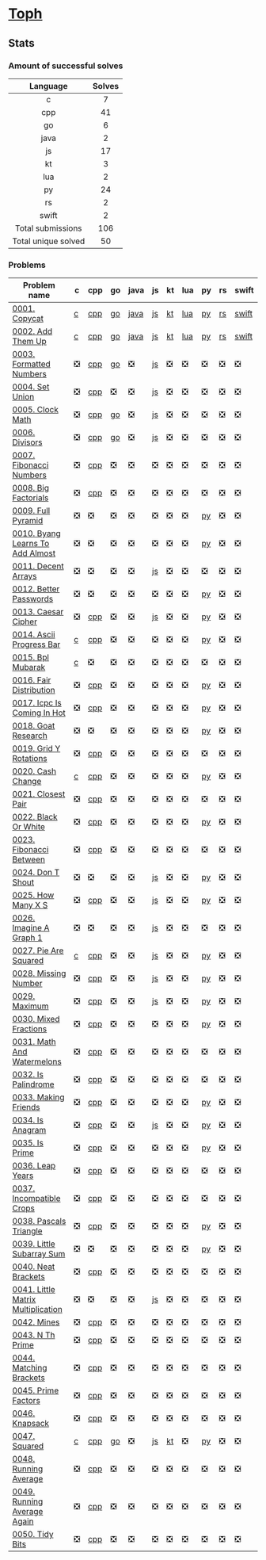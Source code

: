 # [Toph](https://toph.co/u/hamzahossain)

## Stats

### Amount of successful solves

|       Language      | Solves |
| :-----------------: | :----: |
|          c          |    7   |
|         cpp         |   41   |
|          go         |    6   |
|         java        |    2   |
|          js         |   17   |
|          kt         |    3   |
|         lua         |    2   |
|          py         |   24   |
|          rs         |    2   |
|        swift        |    2   |
|  Total submissions  |   106  |
| Total unique solved |   50   |

### Problems

| Problem name                                                                         | c                                                                        | cpp                                                                                  | go                                                                        | java                                                                | js                                                                                              | kt                                                            | lua                                                              | py                                                                                          | rs                                                            | swift                                                                  |
| ------------------------------------------------------------------------------------ | ------------------------------------------------------------------------ | ------------------------------------------------------------------------------------ | ------------------------------------------------------------------------- | ------------------------------------------------------------------- | ----------------------------------------------------------------------------------------------- | ------------------------------------------------------------- | ---------------------------------------------------------------- | ------------------------------------------------------------------------------------------- | ------------------------------------------------------------- | ---------------------------------------------------------------------- |
| [0001. Copycat](https://toph.co/p/copycat)                                           | [c](<../../solves/toph/0001. Copycat/C CopyCat.c>)                       | [cpp](<../../solves/toph/0001. Copycat/CPP Copycat.cpp>)                             | [go](<../../solves/toph/0001. Copycat/GO Copycat.go>)                     | [java](<../../solves/toph/0001. Copycat/JAVA Copycat.java>)         | [js](<../../solves/toph/0001. Copycat/JS CopyCat.js>)                                           | [kt](<../../solves/toph/0001. Copycat/KT Copycat.kt>)         | [lua](<../../solves/toph/0001. Copycat/LUA Copycat.lua>)         | [py](<../../solves/toph/0001. Copycat/PY CopyCat.py>)                                       | [rs](<../../solves/toph/0001. Copycat/RS Copycat.rs>)         | [swift](<../../solves/toph/0001. Copycat/SWIFT Copycat.swift>)         |
| [0002. Add Them Up](https://toph.co/p/add-them-up)                                   | [c](<../../solves/toph/0002. Add Them Up/C Add Them Up.c>)               | [cpp](<../../solves/toph/0002. Add Them Up/CPP Add Them Up.cpp>)                     | [go](<../../solves/toph/0002. Add Them Up/GO Add Them Up.go>)             | [java](<../../solves/toph/0002. Add Them Up/JAVA Add Them Up.java>) | [js](<../../solves/toph/0002. Add Them Up/JS Add Them Up.js>)                                   | [kt](<../../solves/toph/0002. Add Them Up/KT Add Them Up.kt>) | [lua](<../../solves/toph/0002. Add Them Up/LUA Add Them Up.lua>) | [py](<../../solves/toph/0002. Add Them Up/PY Add Them Up.py>)                               | [rs](<../../solves/toph/0002. Add Them Up/RS Add Them Up.rs>) | [swift](<../../solves/toph/0002. Add Them Up/SWIFT Add Them Up.swift>) |
| [0003. Formatted Numbers](https://toph.co/p/formatted-numbers)                       | ❎                                                                        | [cpp](<../../solves/toph/0003. Formatted Numbers/CPP Formatted Numbers.cpp>)         | [go](<../../solves/toph/0003. Formatted Numbers/GO Formatted Numbers.go>) | ❎                                                                   | [js](<../../solves/toph/0003. Formatted Numbers/JS Formatted Numbers.js>)                       | ❎                                                             | ❎                                                                | ❎                                                                                           | ❎                                                             | ❎                                                                      |
| [0004. Set Union](https://toph.co/p/set-union)                                       | ❎                                                                        | [cpp](<../../solves/toph/0004. Set Union/CPP Set Union.cpp>)                         | ❎                                                                         | ❎                                                                   | [js](<../../solves/toph/0004. Set Union/JS Set Union.js>)                                       | ❎                                                             | ❎                                                                | ❎                                                                                           | ❎                                                             | ❎                                                                      |
| [0005. Clock Math](https://toph.co/p/clock-math)                                     | ❎                                                                        | [cpp](<../../solves/toph/0005. Clock Math/CPP Clock Math.cpp>)                       | [go](<../../solves/toph/0005. Clock Math/GO Clock Math.go>)               | ❎                                                                   | [js](<../../solves/toph/0005. Clock Math/JS Clock Math.js>)                                     | ❎                                                             | ❎                                                                | ❎                                                                                           | ❎                                                             | ❎                                                                      |
| [0006. Divisors](https://toph.co/p/divisors)                                         | ❎                                                                        | [cpp](<../../solves/toph/0006. Divisors/CPP Divisors.cpp>)                           | [go](<../../solves/toph/0006. Divisors/GO Divisors.go>)                   | ❎                                                                   | [js](<../../solves/toph/0006. Divisors/JS Divisors.js>)                                         | ❎                                                             | ❎                                                                | ❎                                                                                           | ❎                                                             | ❎                                                                      |
| [0007. Fibonacci Numbers](https://toph.co/p/fibonacci-numbers)                       | ❎                                                                        | [cpp](<../../solves/toph/0007. Fibonacci Numbers/CPP Fibonacci Numbers.cpp>)         | ❎                                                                         | ❎                                                                   | ❎                                                                                               | ❎                                                             | ❎                                                                | ❎                                                                                           | ❎                                                             | ❎                                                                      |
| [0008. Big Factorials](https://toph.co/p/big-factorials)                             | ❎                                                                        | [cpp](<../../solves/toph/0008. Big Factorials/CPP Big Factorials.cpp>)               | ❎                                                                         | ❎                                                                   | ❎                                                                                               | ❎                                                             | ❎                                                                | ❎                                                                                           | ❎                                                             | ❎                                                                      |
| [0009. Full Pyramid](https://toph.co/p/full-pyramid)                                 | ❎                                                                        | ❎                                                                                    | ❎                                                                         | ❎                                                                   | ❎                                                                                               | ❎                                                             | ❎                                                                | [py](<../../solves/toph/0009. Full Pyramid/PY Full Pyramid.py>)                             | ❎                                                             | ❎                                                                      |
| [0010. Byang Learns To Add Almost](https://toph.co/p/byang-learns-to-add-almost)     | ❎                                                                        | ❎                                                                                    | ❎                                                                         | ❎                                                                   | ❎                                                                                               | ❎                                                             | ❎                                                                | [py](<../../solves/toph/0010. Byang Learns To Add Almost/PY Byang Learns To Add Almost.py>) | ❎                                                             | ❎                                                                      |
| [0011. Decent Arrays](https://toph.co/p/decent-arrays)                               | ❎                                                                        | ❎                                                                                    | ❎                                                                         | ❎                                                                   | [js](<../../solves/toph/0011. Decent Arrays/JS Decent Arrays.js>)                               | ❎                                                             | ❎                                                                | ❎                                                                                           | ❎                                                             | ❎                                                                      |
| [0012. Better Passwords](https://toph.co/p/better-passwords)                         | ❎                                                                        | ❎                                                                                    | ❎                                                                         | ❎                                                                   | ❎                                                                                               | ❎                                                             | ❎                                                                | [py](<../../solves/toph/0012. Better Passwords/PY Better Passwords.py>)                     | ❎                                                             | ❎                                                                      |
| [0013. Caesar Cipher](https://toph.co/p/caesar-cipher)                               | ❎                                                                        | [cpp](<../../solves/toph/0013. Caesar Cipher/CPP Caesar Cipher.cpp>)                 | ❎                                                                         | ❎                                                                   | [js](<../../solves/toph/0013. Caesar Cipher/JS Caesar Cipher.js>)                               | ❎                                                             | ❎                                                                | [py](<../../solves/toph/0013. Caesar Cipher/PY Caesar Cipher.py>)                           | ❎                                                             | ❎                                                                      |
| [0014. Ascii Progress Bar](https://toph.co/p/ascii-progress-bar)                     | [c](<../../solves/toph/0014. Ascii Progress Bar/C Ascii Progress Bar.c>) | [cpp](<../../solves/toph/0014. Ascii Progress Bar/CPP Ascii Progress Bar.cpp>)       | ❎                                                                         | ❎                                                                   | ❎                                                                                               | ❎                                                             | ❎                                                                | [py](<../../solves/toph/0014. Ascii Progress Bar/PY Ascii Progress Bar.py>)                 | ❎                                                             | ❎                                                                      |
| [0015. Bpl Mubarak](https://toph.co/p/bpl-mubarak)                                   | [c](<../../solves/toph/0015. Bpl Mubarak/C Bpl Mubarak.c>)               | ❎                                                                                    | ❎                                                                         | ❎                                                                   | ❎                                                                                               | ❎                                                             | ❎                                                                | ❎                                                                                           | ❎                                                             | ❎                                                                      |
| [0016. Fair Distribution](https://toph.co/p/fair-distribution)                       | ❎                                                                        | [cpp](<../../solves/toph/0016. Fair Distribution/CPP Fair Distribution.cpp>)         | ❎                                                                         | ❎                                                                   | ❎                                                                                               | ❎                                                             | ❎                                                                | [py](<../../solves/toph/0016. Fair Distribution/PY Fair Distribution.py>)                   | ❎                                                             | ❎                                                                      |
| [0017. Icpc Is Coming In Hot](https://toph.co/p/icpc-is-coming-in-hot)               | ❎                                                                        | [cpp](<../../solves/toph/0017. Icpc Is Coming In Hot/CPP Icpc Is Coming In Hot.cpp>) | ❎                                                                         | ❎                                                                   | ❎                                                                                               | ❎                                                             | ❎                                                                | [py](<../../solves/toph/0017. Icpc Is Coming In Hot/PY Icpc Is Coming In Hot.py>)           | ❎                                                             | ❎                                                                      |
| [0018. Goat Research](https://toph.co/p/goat-research)                               | ❎                                                                        | ❎                                                                                    | ❎                                                                         | ❎                                                                   | ❎                                                                                               | ❎                                                             | ❎                                                                | [py](<../../solves/toph/0018. Goat Research/PY Goat Research.py>)                           | ❎                                                             | ❎                                                                      |
| [0019. Grid Y Rotations](https://toph.co/p/grid-y-rotations)                         | ❎                                                                        | [cpp](<../../solves/toph/0019. Grid Y Rotations/CPP Grid Y Rotations.cpp>)           | ❎                                                                         | ❎                                                                   | ❎                                                                                               | ❎                                                             | ❎                                                                | ❎                                                                                           | ❎                                                             | ❎                                                                      |
| [0020. Cash Change](https://toph.co/p/cash-change)                                   | [c](<../../solves/toph/0020. Cash Change/C Cash Change.c>)               | [cpp](<../../solves/toph/0020. Cash Change/CPP Cash Change.cpp>)                     | ❎                                                                         | ❎                                                                   | ❎                                                                                               | ❎                                                             | ❎                                                                | [py](<../../solves/toph/0020. Cash Change/PY Cash Change.py>)                               | ❎                                                             | ❎                                                                      |
| [0021. Closest Pair](https://toph.co/p/closest-pair)                                 | ❎                                                                        | [cpp](<../../solves/toph/0021. Closest Pair/CPP Closest Pair.cpp>)                   | ❎                                                                         | ❎                                                                   | ❎                                                                                               | ❎                                                             | ❎                                                                | ❎                                                                                           | ❎                                                             | ❎                                                                      |
| [0022. Black Or White](https://toph.co/p/black-or-white)                             | ❎                                                                        | [cpp](<../../solves/toph/0022. Black Or White/CPP Black Or White.cpp>)               | ❎                                                                         | ❎                                                                   | ❎                                                                                               | ❎                                                             | ❎                                                                | [py](<../../solves/toph/0022. Black Or White/PY Black Or White.py>)                         | ❎                                                             | ❎                                                                      |
| [0023. Fibonacci Between](https://toph.co/p/fibonacci-between)                       | ❎                                                                        | [cpp](<../../solves/toph/0023. Fibonacci Between/CPP Fibonacci Between.cpp>)         | ❎                                                                         | ❎                                                                   | ❎                                                                                               | ❎                                                             | ❎                                                                | ❎                                                                                           | ❎                                                             | ❎                                                                      |
| [0024. Don T Shout](https://toph.co/p/don-t-shout)                                   | ❎                                                                        | ❎                                                                                    | ❎                                                                         | ❎                                                                   | [js](<../../solves/toph/0024. Don T Shout/JS Don T Shout.js>)                                   | ❎                                                             | ❎                                                                | [py](<../../solves/toph/0024. Don T Shout/PY Don T Shout.py>)                               | ❎                                                             | ❎                                                                      |
| [0025. How Many X S](https://toph.co/p/how-many-x-s)                                 | ❎                                                                        | [cpp](<../../solves/toph/0025. How Many X S/CPP How Many X S.cpp>)                   | ❎                                                                         | ❎                                                                   | [js](<../../solves/toph/0025. How Many X S/JS How Many X S.js>)                                 | ❎                                                             | ❎                                                                | [py](<../../solves/toph/0025. How Many X S/PY How Many X S.py>)                             | ❎                                                             | ❎                                                                      |
| [0026. Imagine A Graph 1](https://toph.co/p/imagine-a-graph-1)                       | ❎                                                                        | ❎                                                                                    | ❎                                                                         | ❎                                                                   | [js](<../../solves/toph/0026. Imagine A Graph 1/JS Imagine A Graph 1.js>)                       | ❎                                                             | ❎                                                                | ❎                                                                                           | ❎                                                             | ❎                                                                      |
| [0027. Pie Are Squared](https://toph.co/p/pie-are-squared)                           | [c](<../../solves/toph/0027. Pie Are Squared/C Pie Are Squared.c>)       | [cpp](<../../solves/toph/0027. Pie Are Squared/CPP Pie Are Squared.cpp>)             | ❎                                                                         | ❎                                                                   | [js](<../../solves/toph/0027. Pie Are Squared/JS Pie Are Squared.js>)                           | ❎                                                             | ❎                                                                | [py](<../../solves/toph/0027. Pie Are Squared/PY Pie Are Squared.py>)                       | ❎                                                             | ❎                                                                      |
| [0028. Missing Number](https://toph.co/p/missing-number)                             | ❎                                                                        | [cpp](<../../solves/toph/0028. Missing Number/CPP Missing Number.cpp>)               | ❎                                                                         | ❎                                                                   | [js](<../../solves/toph/0028. Missing Number/JS Missing Number.js>)                             | ❎                                                             | ❎                                                                | [py](<../../solves/toph/0028. Missing Number/PY Missing Number.py>)                         | ❎                                                             | ❎                                                                      |
| [0029. Maximum](https://toph.co/p/maximum)                                           | ❎                                                                        | [cpp](<../../solves/toph/0029. Maximum/CPP Maximum.cpp>)                             | ❎                                                                         | ❎                                                                   | [js](<../../solves/toph/0029. Maximum/JS Maximum.js>)                                           | ❎                                                             | ❎                                                                | [py](<../../solves/toph/0029. Maximum/PY Maximum.py>)                                       | ❎                                                             | ❎                                                                      |
| [0030. Mixed Fractions](https://toph.co/p/mixed-fractions)                           | ❎                                                                        | [cpp](<../../solves/toph/0030. Mixed Fractions/CPP Mixed Fractions.cpp>)             | ❎                                                                         | ❎                                                                   | ❎                                                                                               | ❎                                                             | ❎                                                                | [py](<../../solves/toph/0030. Mixed Fractions/PY Mixed Fractions.py>)                       | ❎                                                             | ❎                                                                      |
| [0031. Math And Watermelons](https://toph.co/p/math-and-watermelons)                 | ❎                                                                        | [cpp](<../../solves/toph/0031. Math And Watermelons/CPP Math And Watermelons.cpp>)   | ❎                                                                         | ❎                                                                   | ❎                                                                                               | ❎                                                             | ❎                                                                | ❎                                                                                           | ❎                                                             | ❎                                                                      |
| [0032. Is Palindrome](https://toph.co/p/is-palindrome)                               | ❎                                                                        | [cpp](<../../solves/toph/0032. Is Palindrome/CPP Is Palindrome.cpp>)                 | ❎                                                                         | ❎                                                                   | ❎                                                                                               | ❎                                                             | ❎                                                                | ❎                                                                                           | ❎                                                             | ❎                                                                      |
| [0033. Making Friends](https://toph.co/p/making-friends)                             | ❎                                                                        | [cpp](<../../solves/toph/0033. Making Friends/CPP Making Friends.cpp>)               | ❎                                                                         | ❎                                                                   | ❎                                                                                               | ❎                                                             | ❎                                                                | [py](<../../solves/toph/0033. Making Friends/PY Making Friends.py>)                         | ❎                                                             | ❎                                                                      |
| [0034. Is Anagram](https://toph.co/p/is-anagram)                                     | ❎                                                                        | [cpp](<../../solves/toph/0034. Is Anagram/CPP Is Anagram.cpp>)                       | ❎                                                                         | ❎                                                                   | [js](<../../solves/toph/0034. Is Anagram/JS Is Anagram.js>)                                     | ❎                                                             | ❎                                                                | [py](<../../solves/toph/0034. Is Anagram/PY Is Anagram.py>)                                 | ❎                                                             | ❎                                                                      |
| [0035. Is Prime](https://toph.co/p/is-prime)                                         | ❎                                                                        | [cpp](<../../solves/toph/0035. Is Prime/CPP Is Prime.cpp>)                           | ❎                                                                         | ❎                                                                   | ❎                                                                                               | ❎                                                             | ❎                                                                | [py](<../../solves/toph/0035. Is Prime/PY Is Prime.py>)                                     | ❎                                                             | ❎                                                                      |
| [0036. Leap Years](https://toph.co/p/leap-years)                                     | ❎                                                                        | [cpp](<../../solves/toph/0036. Leap Years/CPP Leap Years.cpp>)                       | ❎                                                                         | ❎                                                                   | ❎                                                                                               | ❎                                                             | ❎                                                                | ❎                                                                                           | ❎                                                             | ❎                                                                      |
| [0037. Incompatible Crops](https://toph.co/p/incompatible-crops)                     | ❎                                                                        | [cpp](<../../solves/toph/0037. Incompatible Crops/CPP Incompatible Crops.cpp>)       | ❎                                                                         | ❎                                                                   | ❎                                                                                               | ❎                                                             | ❎                                                                | ❎                                                                                           | ❎                                                             | ❎                                                                      |
| [0038. Pascals Triangle](https://toph.co/p/pascals-triangle)                         | ❎                                                                        | [cpp](<../../solves/toph/0038. Pascals Triangle/CPP Pascals Triangle.cpp>)           | ❎                                                                         | ❎                                                                   | ❎                                                                                               | ❎                                                             | ❎                                                                | [py](<../../solves/toph/0038. Pascals Triangle/PY Pascals Triangle.py>)                     | ❎                                                             | ❎                                                                      |
| [0039. Little Subarray Sum](https://toph.co/p/little-subarray-sum)                   | ❎                                                                        | ❎                                                                                    | ❎                                                                         | ❎                                                                   | ❎                                                                                               | ❎                                                             | ❎                                                                | [py](<../../solves/toph/0039. Little Subarray Sum/PY Little Subarray Sum.py>)               | ❎                                                             | ❎                                                                      |
| [0040. Neat Brackets](https://toph.co/p/neat-brackets)                               | ❎                                                                        | [cpp](<../../solves/toph/0040. Neat Brackets/CPP Neat Brackets.cpp>)                 | ❎                                                                         | ❎                                                                   | ❎                                                                                               | ❎                                                             | ❎                                                                | ❎                                                                                           | ❎                                                             | ❎                                                                      |
| [0041. Little Matrix Multiplication](https://toph.co/p/little-matrix-multiplication) | ❎                                                                        | ❎                                                                                    | ❎                                                                         | ❎                                                                   | [js](<../../solves/toph/0041. Little Matrix Multiplication/JS Little Matrix Multiplication.js>) | ❎                                                             | ❎                                                                | ❎                                                                                           | ❎                                                             | ❎                                                                      |
| [0042. Mines](https://toph.co/p/mines)                                               | ❎                                                                        | [cpp](<../../solves/toph/0042. Mines/CPP Mines.cpp>)                                 | ❎                                                                         | ❎                                                                   | ❎                                                                                               | ❎                                                             | ❎                                                                | ❎                                                                                           | ❎                                                             | ❎                                                                      |
| [0043. N Th Prime](https://toph.co/p/n-th-prime)                                     | ❎                                                                        | [cpp](<../../solves/toph/0043. N Th Prime/CPP N Th Prime.cpp>)                       | ❎                                                                         | ❎                                                                   | ❎                                                                                               | ❎                                                             | ❎                                                                | ❎                                                                                           | ❎                                                             | ❎                                                                      |
| [0044. Matching Brackets](https://toph.co/p/matching-brackets)                       | ❎                                                                        | [cpp](<../../solves/toph/0044. Matching Brackets/CPP Matching Brackets.cpp>)         | ❎                                                                         | ❎                                                                   | ❎                                                                                               | ❎                                                             | ❎                                                                | ❎                                                                                           | ❎                                                             | ❎                                                                      |
| [0045. Prime Factors](https://toph.co/p/prime-factors)                               | ❎                                                                        | [cpp](<../../solves/toph/0045. Prime Factors/CPP Prime Factors.cpp>)                 | ❎                                                                         | ❎                                                                   | ❎                                                                                               | ❎                                                             | ❎                                                                | ❎                                                                                           | ❎                                                             | ❎                                                                      |
| [0046. Knapsack](https://toph.co/p/knapsack)                                         | ❎                                                                        | [cpp](<../../solves/toph/0046. Knapsack/CPP Knapsack.cpp>)                           | ❎                                                                         | ❎                                                                   | ❎                                                                                               | ❎                                                             | ❎                                                                | ❎                                                                                           | ❎                                                             | ❎                                                                      |
| [0047. Squared](https://toph.co/p/squared)                                           | [c](<../../solves/toph/0047. Squared/C Squared.c>)                       | [cpp](<../../solves/toph/0047. Squared/CPP Squared.cpp>)                             | [go](<../../solves/toph/0047. Squared/GO Squared.go>)                     | ❎                                                                   | [js](<../../solves/toph/0047. Squared/JS Squared.js>)                                           | [kt](<../../solves/toph/0047. Squared/KT Squared.kt>)         | ❎                                                                | [py](<../../solves/toph/0047. Squared/PY Squared.py>)                                       | ❎                                                             | ❎                                                                      |
| [0048. Running Average](https://toph.co/p/running-average)                           | ❎                                                                        | [cpp](<../../solves/toph/0048. Running Average/CPP Running Average.cpp>)             | ❎                                                                         | ❎                                                                   | ❎                                                                                               | ❎                                                             | ❎                                                                | ❎                                                                                           | ❎                                                             | ❎                                                                      |
| [0049. Running Average Again](https://toph.co/p/running-average-again)               | ❎                                                                        | [cpp](<../../solves/toph/0049. Running Average Again/CPP Running Average Again.cpp>) | ❎                                                                         | ❎                                                                   | ❎                                                                                               | ❎                                                             | ❎                                                                | ❎                                                                                           | ❎                                                             | ❎                                                                      |
| [0050. Tidy Bits](https://toph.co/p/tidy-bits)                                       | ❎                                                                        | [cpp](<../../solves/toph/0050. Tidy Bits/CPP Tidy Bits.cpp>)                         | ❎                                                                         | ❎                                                                   | ❎                                                                                               | ❎                                                             | ❎                                                                | ❎                                                                                           | ❎                                                             | ❎                                                                      |
